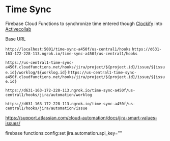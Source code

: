 # Time Sync

Firebase Cloud Functions to synchronize time entered though [Clockify](https://clockify.me/) into [Activecollab](https://activecollab.com/)

Base URL

`http://localhost:5001/time-sync-a450f/us-central1/hooks`
`https://d631-163-172-228-113.ngrok.io/time-sync-a450f/us-central1/hooks`

`https://us-central1-time-sync-a450f.cloudfunctions.net/hooks/jira/project/${project.id}/issue/${issue.id}/worklog/${worklog.id}`
`https://us-central1-time-sync-a450f.cloudfunctions.net/hooks/jira/project/${project.id}/issue/${issue.id}`

`https://d631-163-172-228-113.ngrok.io/time-sync-a450f/us-central1/hooks/jira/automation/worklog`

`https://d631-163-172-228-113.ngrok.io/time-sync-a450f/us-central1/hooks/jira/automation/issue`

https://support.atlassian.com/cloud-automation/docs/jira-smart-values-issues/

firebase functions:config:set jira.automation.api_key=""

